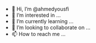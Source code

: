 - 👋 Hi, I’m @ahmedyousfi
- 👀 I’m interested in ...
- 🌱 I’m currently learning ...
- 💞️ I’m looking to collaborate on ...
- 📫 How to reach me ...

<!---
ahmedelyoussefi/ahmedelyoussefi is a ✨ special ✨ repository because its `README.md` (this file) appears on your GitHub profile.
You can click the Preview link to take a look at your changes.
--->
